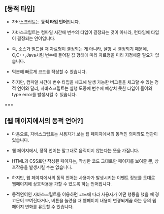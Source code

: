 
## [동적 타입]

- 자바스크립트는 **동적 타입 언어**입니다.
- 자바스크립트는 컴파일 시간에 변수의 타입이 결정되는 것이 아니라, 런타임에 타입이 결정되는 언어입니다.
- 즉, 소스가 빌드될 때 자료형이 결정되는 게 아니라, 실행 시 결정되기 때문에, C,C++,Java처럼 변수에 들어갈 값 형태에 따라 자료형을 미리 지정해줄 필요가 없습니다.
- 덕분에 빠르게 코드를 작성할 수 있습니다.

- 하지만, 컴파일 시간에 변수 타입을 체크해 발생 가능한 버그들을 체크할 수 있는 정적 언어와 달리, 자바스크립트는 실행 도중에 변수에 예상치 못한 타입이 들어와 type error를 발생시킬 수 있습니다.

===

## [웹 페이지에서의 동적 언어?]

- 다음으로, 자바스크립트는 사용자가 보는 웹 페이지에서의 동적인 의미와도 연관이 있습니다.

- 웹 페이지에서, 정적 언어는 말그대로 움직이지 않는다는 뜻을 가집니다. 
- HTML과 CSS로만 작성된 페이지는, 작성한 코드 그대로만 페이지를 보여줄 뿐, 상호작용을 발생시킬 수는 없습니다.

- 하지만, 웹 페이지에서의 동적 언어는 사용자가 발생시키는 이벤트 정보를 토대로 웹페이지에 상호작용을 가할 수 있도록 하는 언어입니다. 

- 동적언어인 자바스크립트를 이용하면 코드에 따라 사용자가 어떤 행동을 했을 때 경고문이 보여진다거나, 버튼을 눌렀을 때 웹페이지 내용이 변경되게끔 하는 등의 웹페이지 변화를 유도할 수 있습니다.
